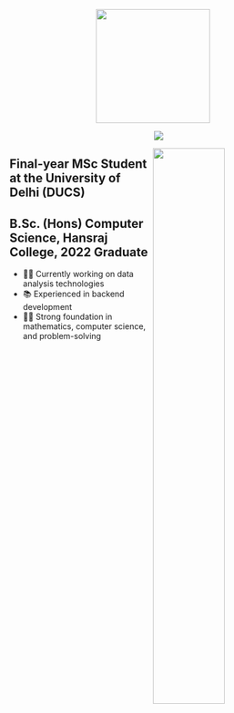 <p align="center">
  <img src="https://github.com/thompsonemerson/thompsonemerson/raw/master/cover-thompson.png" height="200"/>
</p>

<p align="center" style="padding-left:20px;">
  <img src="https://readme-typing-svg.herokuapp.com?font=Architects+Daughter&color=FF0000&size=25&center=false&lines=hey!+its+Teja;Data+Specialist+|+Backend+Developer...;Research+Enthusiast+|+HPC+Aficionado+(High-Performance+Computing)" />
</p>

<img src="https://user-images.githubusercontent.com/89788120/167628634-549d2bdd-609e-4275-85af-1e1974da64ca.gif" width="50%" align="right"/>

## Final-year MSc Student at the University of Delhi (DUCS)
## B.Sc. (Hons) Computer Science, Hansraj College, 2022 Graduate

- 👨‍💻 Currently working on data analysis technologies
- 📚 Experienced in backend development
- 💪🏼 Strong foundation in mathematics, computer science, and problem-solving

 
